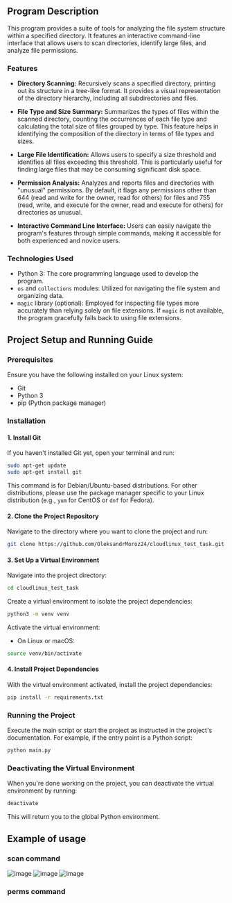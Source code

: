 ## Program Description

This program provides a suite of tools for analyzing the file system structure within a specified directory. It features an interactive command-line interface that allows users to scan directories, identify large files, and analyze file permissions.

### Features

- **Directory Scanning:** Recursively scans a specified directory, printing out its structure in a tree-like format. It provides a visual representation of the directory hierarchy, including all subdirectories and files.

- **File Type and Size Summary:** Summarizes the types of files within the scanned directory, counting the occurrences of each file type and calculating the total size of files grouped by type. This feature helps in identifying the composition of the directory in terms of file types and sizes.

- **Large File Identification:** Allows users to specify a size threshold and identifies all files exceeding this threshold. This is particularly useful for finding large files that may be consuming significant disk space.

- **Permission Analysis:** Analyzes and reports files and directories with "unusual" permissions. By default, it flags any permissions other than 644 (read and write for the owner, read for others) for files and 755 (read, write, and execute for the owner, read and execute for others) for directories as unusual.

- **Interactive Command Line Interface:** Users can easily navigate the program's features through simple commands, making it accessible for both experienced and novice users.

### Technologies Used

- Python 3: The core programming language used to develop the program.
- `os` and `collections` modules: Utilized for navigating the file system and organizing data.
- `magic` library (optional): Employed for inspecting file types more accurately than relying solely on file extensions. If `magic` is not available, the program gracefully falls back to using file extensions.


## Project Setup and Running Guide

### Prerequisites

Ensure you have the following installed on your Linux system:
- Git
- Python 3
- pip (Python package manager)

### Installation

#### 1. Install Git

If you haven't installed Git yet, open your terminal and run:

```bash
sudo apt-get update
sudo apt-get install git
```

This command is for Debian/Ubuntu-based distributions. For other distributions, please use the package manager specific to your Linux distribution (e.g., `yum` for CentOS or `dnf` for Fedora).

#### 2. Clone the Project Repository

Navigate to the directory where you want to clone the project and run:

```bash
git clone https://github.com/OleksandrMoroz24/cloudlinux_test_task.git
```

#### 3. Set Up a Virtual Environment

Navigate into the project directory:

```bash
cd cloudlinux_test_task
```

Create a virtual environment to isolate the project dependencies:

```bash
python3 -m venv venv
```

Activate the virtual environment:

- On Linux or macOS:

```bash
source venv/bin/activate
```

#### 4. Install Project Dependencies

With the virtual environment activated, install the project dependencies:

```bash
pip install -r requirements.txt
```

### Running the Project

Execute the main script or start the project as instructed in the project's documentation. For example, if the entry point is a Python script:

```bash
python main.py
```

### Deactivating the Virtual Environment

When you're done working on the project, you can deactivate the virtual environment by running:

```bash
deactivate
```

This will return you to the global Python environment.

## Example of usage
### scan command
![image](https://github.com/OleksandrMoroz24/cloudlinux_test_task/assets/140017557/329b8551-a4cb-4ca4-8cca-d98435f377b0)
![image](https://github.com/OleksandrMoroz24/cloudlinux_test_task/assets/140017557/86ed064c-90c8-414e-8def-e32740a4d93a)
![image](https://github.com/OleksandrMoroz24/cloudlinux_test_task/assets/140017557/1b894a78-a7d0-426c-ac3b-fee5c6007891)
### perms command



